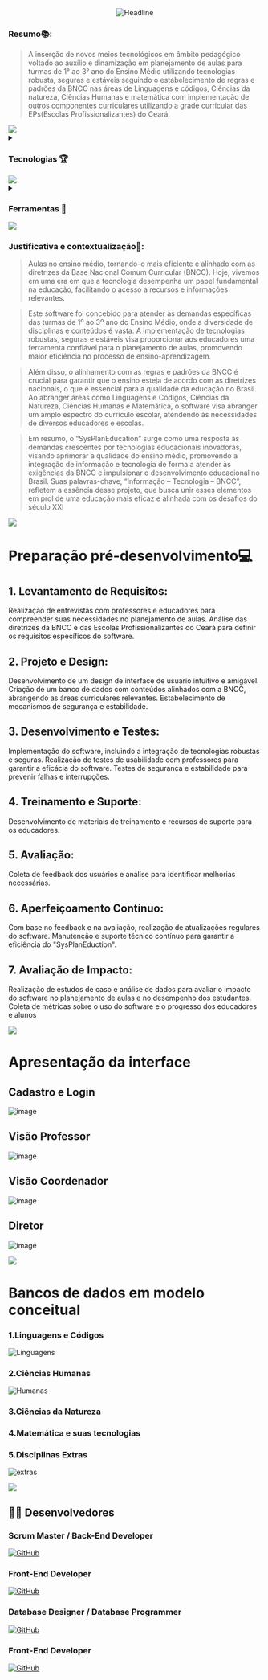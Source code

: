  <div align="center">
<img src="https://readme-typing-svg.herokuapp.com?color=%236FDA44&size=32&center=true&vCenter=true&width=600&height=50&lines=SysPlanEducation+%F0%9F%91%8B;Software+de+auxilio+pedagogico;" alt="Headline" />
 </div>
 
### Resumo📚:

> A inserção de novos meios tecnológicos em âmbito pedagógico voltado ao auxílio e dinamização em planejamento de aulas para turmas de 1° ao 3° ano do Ensino Médio utilizando tecnologias robusta, seguras e estáveis seguindo o estabelecimento de regras e padrões da BNCC nas áreas de  Linguagens e códigos, Ciências da natureza, Ciências Humanas e matemática com implementação de outros componentes curriculares utilizando a grade curricular das EPs(Escolas Profissionalizantes) do Ceará. 

<img src="https://user-images.githubusercontent.com/73097560/115834477-dbab4500-a447-11eb-908a-139a6edaec5c.gif">


<details><summary> <h3> Tecnologias 🏆</h3></summary>

----
	
<p align="center"> <div align="left">
  <img src="https://skillicons.dev/icons?i=html" height="40" alt="html5 logo"  />
  <img width="12" />
  <img src="https://skillicons.dev/icons?i=css" height="40" alt="css3 logo"  />
  <img width="12" />
  <img src="https://cdn.jsdelivr.net/gh/devicons/devicon/icons/javascript/javascript-original.svg" height="40" alt="javascript logo"  />
  <img width="12" />
  <img src="https://skillicons.dev/icons?i=php" height="40" alt="php logo"  />
  <img width="12" />
  <img src="https://skillicons.dev/icons?i=mysql" height="40" alt="mysql logo"  />
</div></p>
	
</details>

<img src="https://user-images.githubusercontent.com/73097560/115834477-dbab4500-a447-11eb-908a-139a6edaec5c.gif">

<details><summary> <h3> Ferramentas 💾 </h3></summary>

----
	
<p align="center"> <div align="left">
  <img src="https://skillicons.dev/icons?i=figma" height="40" alt="figma logo"  />
  <img width="12" />
  <img src="https://skillicons.dev/icons?i=vscode" height="40" alt="vscode logo"  />
  <img width="12" />
  <img src="https://skillicons.dev/icons?i=eclipse" height="40" alt="eclipseide logo"  />
  <img width="12" />
  <img src="https://skillicons.dev/icons?i=gcp" height="40" alt="googlecloud logo"  />
  <img width="12" />
  <img src="https://skillicons.dev/icons?i=github" height="40" alt="github logo"  />
</div>></p>
	
</details>

<img src="https://user-images.githubusercontent.com/73097560/115834477-dbab4500-a447-11eb-908a-139a6edaec5c.gif">

### Justificativa e contextualização🎲:

> Aulas no ensino médio, tornando-o mais eficiente e alinhado com as diretrizes da Base Nacional Comum Curricular (BNCC). Hoje, vivemos em uma era em que a tecnologia desempenha um papel fundamental na educação, facilitando o acesso a recursos e informações relevantes.

> Este software foi concebido para atender às demandas específicas das turmas de 1º ao 3º ano do Ensino Médio, onde a diversidade de disciplinas e conteúdos é vasta. A implementação de tecnologias robustas, seguras e estáveis visa proporcionar aos educadores uma ferramenta confiável para o planejamento de aulas, promovendo maior eficiência no processo de ensino-aprendizagem.

>Além disso, o alinhamento com as regras e padrões da BNCC é crucial para garantir que o ensino esteja de acordo com as diretrizes nacionais, o que é essencial para a qualidade da educação no Brasil. Ao abranger áreas como Linguagens e Códigos, Ciências da Natureza, Ciências Humanas e Matemática, o software visa abranger um amplo espectro do currículo escolar, atendendo às necessidades de diversos educadores e escolas.

> Em resumo, o “SysPlanEducation” surge como uma resposta às demandas crescentes por tecnologias educacionais inovadoras, visando aprimorar a qualidade do ensino médio, promovendo a integração de informação e tecnologia de forma a atender às exigências da BNCC e impulsionar o desenvolvimento educacional no Brasil. Suas palavras-chave, “Informação – Tecnologia – BNCC”, refletem a essência desse projeto, que busca unir esses elementos em prol de uma educação mais eficaz e alinhada com os desafios do século XXI

<img src="https://user-images.githubusercontent.com/73097560/115834477-dbab4500-a447-11eb-908a-139a6edaec5c.gif">

# Preparação pré-desenvolvimento💻

## 1. Levantamento de Requisitos:
Realização de entrevistas com professores e educadores para compreender suas necessidades no planejamento de aulas.
Análise das diretrizes da BNCC e das Escolas Profissionalizantes do Ceará para definir os requisitos específicos do software.
## 2. Projeto e Design:
Desenvolvimento de um design de interface de usuário intuitivo e amigável.
Criação de um banco de dados com conteúdos alinhados com a BNCC, abrangendo as áreas curriculares relevantes.
Estabelecimento de mecanismos de segurança e estabilidade.
## 3. Desenvolvimento e Testes:
Implementação do software, incluindo a integração de tecnologias robustas e seguras.
Realização de testes de usabilidade com professores para garantir a eficácia do software.
Testes de segurança e estabilidade para prevenir falhas e interrupções.
## 4. Treinamento e Suporte:
Desenvolvimento de materiais de treinamento e recursos de suporte para os educadores.
## 5. Avaliação:
Coleta de feedback dos usuários e análise para identificar melhorias necessárias.
## 6. Aperfeiçoamento Contínuo:
Com base no feedback e na avaliação, realização de atualizações regulares do software.
Manutenção e suporte técnico contínuo para garantir a eficiência do "SysPlanEduction".
## 7. Avaliação de Impacto:
Realização de estudos de caso e análise de dados para avaliar o impacto do software no planejamento de aulas e no desempenho dos estudantes.
Coleta de métricas sobre o uso do software e o progresso dos educadores e alunos

<img src="https://user-images.githubusercontent.com/73097560/115834477-dbab4500-a447-11eb-908a-139a6edaec5c.gif">

# Apresentação da interface

## Cadastro e Login
![image](https://github.com/matheussoares1/Sysplaneducation-Software-de-auxilio-pedagogico/assets/111543203/974e51cf-bb00-4d54-ad53-9322bab6a641)

## Visão Professor
![image](https://github.com/matheussoares1/Sysplaneducation-Software-de-auxilio-pedagogico/assets/111543203/2bdc4826-4a85-4f1b-8fa9-ad82df0a1537)


## Visão Coordenador
![image](https://github.com/matheussoares1/Sysplaneducation-Software-de-auxilio-pedagogico/assets/111543203/d0ed82e3-8aa0-4557-a2a8-32aafae47c1f)

## Diretor
![image](https://github.com/matheussoares1/Sysplaneducation-Software-de-auxilio-pedagogico/assets/111543203/19e03dd1-ff98-4461-9ab1-e9e6437b2bef)


<img src="https://user-images.githubusercontent.com/73097560/115834477-dbab4500-a447-11eb-908a-139a6edaec5c.gif">

# Bancos de dados em modelo conceitual
### 1.Linguagens e Códigos

![Linguagens](https://github.com/matheussoares1/Sysplaneducation-Software-de-auxilio-pedagogico/assets/111543203/5d392604-0b8c-417b-bc0a-4bb0ff0fdf76)

### 2.Ciências Humanas
![Humanas](https://github.com/matheussoares1/Sysplaneducation-Software-de-auxilio-pedagogico/assets/111543203/07426df5-11fe-44f6-8476-1001ff0f4020)

### 3.Ciências da Natureza

### 4.Matemática e suas tecnologias

### 5.Disciplinas Extras
![extras](https://github.com/matheussoares1/Sysplaneducation-Software-de-auxilio-pedagogico/assets/111543203/060e247e-c207-4bac-9464-a03ef7192319)


<img src="https://user-images.githubusercontent.com/73097560/115834477-dbab4500-a447-11eb-908a-139a6edaec5c.gif">

<h2 align="left">👩‍💻  Desenvolvedores </h3>

### Scrum Master / Back-End Developer

[![GitHub](https://img.shields.io/badge/GitHub-Matheus-181717?style=for-the-badge&logo=github&logoColor=white)](https://github.com/matheussoares1) <br>

### Front-End Developer

[![GitHub](https://img.shields.io/badge/GitHub-Anderson-181717?style=for-the-badge&logo=github&logoColor=white)](https://github.com/0AndersonMelo0)<br>

### Database Designer / Database Programmer

[![GitHub](https://img.shields.io/badge/GitHub-Samuel-181717?style=for-the-badge&logo=github&logoColor=white)](https://github.com/SamuelZr)<br>

### Front-End Developer

[![GitHub](https://img.shields.io/badge/GitHub-Luis-181717?style=for-the-badge&logo=github&logoColor=white)](https://github.com/Luis-Eduardo-Rodrigues)<br>







